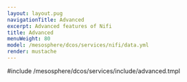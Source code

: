 ```yaml
---
layout: layout.pug
navigationTitle: Advanced
excerpt: Advanced features of Nifi
title: Advanced
menuWeight: 80
model: /mesosphere/dcos/services/nifi/data.yml
render: mustache
---
```


#include /mesosphere/dcos/services/include/advanced.tmpl
